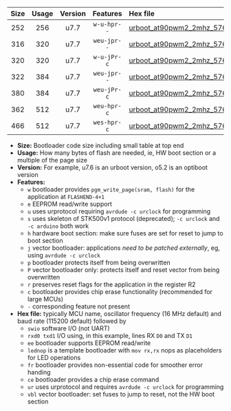 |Size|Usage|Version|Features|Hex file|
|:-:|:-:|:-:|:-:|:--|
|252|256|u7.7|`w-u-hpr--`|[urboot_at90pwm2_2mhz_57600bps_swio_rxd4_txd3_ur.hex](https://raw.githubusercontent.com/stefanrueger/urboot.hex/main/mcus/at90pwm2/fcpu_2mhz/57600_bps/urboot_at90pwm2_2mhz_57600bps_swio_rxd4_txd3_ur.hex)|
|316|320|u7.7|`weu-jpr--`|[urboot_at90pwm2_2mhz_57600bps_swio_rxd4_txd3_ee_ur_vbl.hex](https://raw.githubusercontent.com/stefanrueger/urboot.hex/main/mcus/at90pwm2/fcpu_2mhz/57600_bps/urboot_at90pwm2_2mhz_57600bps_swio_rxd4_txd3_ee_ur_vbl.hex)|
|320|320|u7.7|`w-u-jPr-c`|[urboot_at90pwm2_2mhz_57600bps_swio_rxd4_txd3_lednop_fr_ce_ur_vbl.hex](https://raw.githubusercontent.com/stefanrueger/urboot.hex/main/mcus/at90pwm2/fcpu_2mhz/57600_bps/urboot_at90pwm2_2mhz_57600bps_swio_rxd4_txd3_lednop_fr_ce_ur_vbl.hex)|
|322|384|u7.7|`weu-jpr--`|[urboot_at90pwm2_2mhz_57600bps_swio_rxd4_txd3_ee_lednop_ur_vbl.hex](https://raw.githubusercontent.com/stefanrueger/urboot.hex/main/mcus/at90pwm2/fcpu_2mhz/57600_bps/urboot_at90pwm2_2mhz_57600bps_swio_rxd4_txd3_ee_lednop_ur_vbl.hex)|
|380|384|u7.7|`weu-jPr-c`|[urboot_at90pwm2_2mhz_57600bps_swio_rxd4_txd3_ee_lednop_fr_ce_ur_vbl.hex](https://raw.githubusercontent.com/stefanrueger/urboot.hex/main/mcus/at90pwm2/fcpu_2mhz/57600_bps/urboot_at90pwm2_2mhz_57600bps_swio_rxd4_txd3_ee_lednop_fr_ce_ur_vbl.hex)|
|362|512|u7.7|`weu-hpr-c`|[urboot_at90pwm2_2mhz_57600bps_swio_rxd4_txd3_ee_lednop_fr_ce_ur.hex](https://raw.githubusercontent.com/stefanrueger/urboot.hex/main/mcus/at90pwm2/fcpu_2mhz/57600_bps/urboot_at90pwm2_2mhz_57600bps_swio_rxd4_txd3_ee_lednop_fr_ce_ur.hex)|
|466|512|u7.7|`wes-hpr-c`|[urboot_at90pwm2_2mhz_57600bps_swio_rxd4_txd3_ee_lednop_fr_ce.hex](https://raw.githubusercontent.com/stefanrueger/urboot.hex/main/mcus/at90pwm2/fcpu_2mhz/57600_bps/urboot_at90pwm2_2mhz_57600bps_swio_rxd4_txd3_ee_lednop_fr_ce.hex)|

- **Size:** Bootloader code size including small table at top end
- **Usage:** How many bytes of flash are needed, ie, HW boot section or a multiple of the page size
- **Version:** For example, u7.6 is an urboot version, o5.2 is an optiboot version
- **Features:**
  + `w` bootloader provides `pgm_write_page(sram, flash)` for the application at `FLASHEND-4+1`
  + `e` EEPROM read/write support
  + `u` uses urprotocol requiring `avrdude -c urclock` for programming
  + `s` uses skeleton of STK500v1 protocol (deprecated); `-c urclock` and `-c arduino` both work
  + `h` hardware boot section: make sure fuses are set for reset to jump to boot section
  + `j` vector bootloader: applications *need to be patched externally*, eg, using `avrdude -c urclock`
  + `p` bootloader protects itself from being overwritten
  + `P` vector bootloader only: protects itself and reset vector from being overwritten
  + `r` preserves reset flags for the application in the register R2
  + `c` bootloader provides chip erase functionality (recommended for large MCUs)
  + `-` corresponding feature not present
- **Hex file:** typically MCU name, oscillator frequency (16 MHz default) and baud rate (115200 default) followed by
  + `swio` software I/O (not UART)
  + `rxd0 txd1` I/O using, in this example, lines RX `D0` and TX `D1`
  + `ee` bootloader supports EEPROM read/write
  + `lednop` is a template bootloader with `mov rx,rx` nops as placeholders for LED operations
  + `fr` bootloader provides non-essential code for smoother error handing
  + `ce` bootloader provides a chip erase command
  + `ur` uses urprotocol and requires `avrdude -c urclock` for programming
  + `vbl` vector bootloader: set fuses to jump to reset, not the HW boot section
